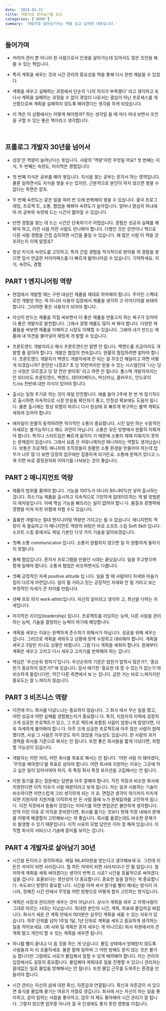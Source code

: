 ```yaml
---
date: '2024-03-31'
title: 개발자로 살아남기를 읽고
categories: ['BOOK']
summary: '개발자로 살아남기라는 책을 읽고 요약한 내용입니다.'
---
```


## 들어가며

- 커리어 관리 뿐 아니라 한 사람으로서 인생을 살아가는데 있어서도 많은 조언을 해줄 수 있는 책입니다.

- 특히 계획을 세우는 것과 시간 관리의 중요성을 책을 통해 다시 한번 깨달을 수 있었다.

- 계획을 세우고 실패하는 과정에서 단순히 ‘나의 의지가 부족했다’ 라고 생각하고 또 다시 계획을 실패하는 과정을 수 없이 겪었더 나로서는 결심이 아닌 프로세스를 개선함으로써 계획을 실패하지 않도록 해야겠다는 생각을 하게 되었습니다.

- 이 책은 이 상황에서는 어떻게 해야할까? 하는 생각일 들 때 마다 꺼내 보면서 조언을 구할 수 있는 좋은 책이라고 생각합니다.

<br/>

## 프롤로그 개발자 30년을 넘어서

- 성장'은 역량이 늘어난다는 뜻입니다. 사람의 '역량'이란 무엇일 까요? 첫 번째는 지식, 두 번째는 숙련도, 마지막은 경험입니다.

- 첫 번째 지식은 공부를 해야 쌓입니다. 지식을 쌓는 공부는 혼자서 하는 영역입니다. 물론 일하면서도 지식을 쌓을 수는 있지만, 근본적으로 본인이 하지 않으면 쌓을 수 없다는 측면은 같죠.

- 두 번째 숙련도는 같은 일을 여러 번 오래 반복해야 쌓을 수 있습니다. 결국 프로그래밍, 프로젝 트, 소통, 협업을 해봐야 숙련도가 높아집니다. 얼마나 열심히 하냐에 따 라 공부와 숙련에 드는 시간이 짧아질 수 있습니다.

- 반면 경험을 쌓는 데 드는 시간은 단축하기가 어렵습니다. 경험은 성공과 실패를 해봐야 하고, 이런 사람 저런 사람도 만나봐야 합니다. 다행인 것은 강연이나 책으로 다른 사람 경험을 간접 습득하면 시간을 줄일 수 있습니다. 왜 많은 사람 이 책을 강조하는지 이제 알겠죠?

- 항상 지식과 숙련도를 고민하고, 특히 간접 경험을 적극적으로 받아들 여 경험을 쌓으면 앞서 언급한 커리어패스를 더 빠르게 밟아나아갈 수 있습니다. 기억하세요. 지식, 숙련도, 경험

## PART 1 엔지니어링 역량

- 현업에서 개발할 때는 구현 대상인 제품을 제대로 파악해야 합니다. 주어진 스펙대로만 개발만 하는 게 아니라 사용자 입장에서 제품을 생각하 고 아이디어를 보태야 합니다. 그러려면 좋은 사용자가 되어야 합니다.

- 자신이 만드는 제품을 직접 써보면서 더 좋은 제품을 만들고자 하는 욕구가 있어야 더 좋은 개발자로 발전합니다. 그래서 경쟁 제품도 많이 써 봐야 합니다. 다양한 제품들을 써보면 제품을 이해하고 시장도 이해할 수 있습니다. 그래야 내가 만드는 제품에 내 의견을 불어넣어 재밌게 개 발할 수 있습니다.

- 프론트엔드 개발자라고 해서 프론트엔드만 알면 안 됩니다. 백엔드를 조금이라도 개발할 줄 알아야 합니다. 개발은 협업의 연속입니다. 원활히 협업하려면 알아야 합니다. 프론트엔드 개발자가 백엔드 개발자에게 안 되는 걸 무조건 해달라고 하면 어떻게 되겠습니까? 분란만 나겠죠? 초 당 10만까지만 받을 수 있는 시스템인데 '나는 당신 사정은 모르겠고 당 장 천만 받아줘' 라고 하면 안 됩니다. 풀스택 개발자까지는 안 되더라도 프론트엔드, 백엔드, 데이터베이스, 머신러닝, 클라우드, 안드로이드/os 전반에 대한 지식이 있어야 합니다.

- 출시는 일정 주기로 하는 것이 제일 안전합니다. 예를 들어 2주에 한 번 씩 정기적으로 출시하면 지속적으로 시장 반응을 확인하기 좋고, 안정성 확보에도 도움이 됩니다. 물론 출시에는 항상 위험이 따르니 다시 원상태 로 빠르게 복구하는 롤백 계획도 세워져 있어야 합니다

- 애자일이 원활히 동작하려면 적극적인 소통이 중요합니다. 시킨 일만 하는 수동적인 자세로는 불가능하다고 해도 과언이 아닙니다. 소통은 모든 방향에서 원활히 이뤄져야 합니다. 특히나 스타트업은 빠르게 움직이 기 때문에 소통이 제때 이뤄지지 못하는 문제점이 있습니다. 그래서 요즘 은 커뮤니케이션 매니저라는 역할도 생겨났습니다. 보통은 프로젝트 매니저와 조직장들이 원활한 소통 환경을 만들어야 하는데 업무가 너무 많 다 보면 당장의 업무에만 집중하게 되거든요. 소통에 문제가 있다고 느껴 지면 바로 결정권자와 이야기를 나눠보는 것이 좋습니다.

## PART 2 매니지먼트 역량

- 제품의 범위를 줄여야 합니다. 기능을 100%가 아니라 80~90%만 넣어 출시하는 겁니다. 최소기능 제품을 출시하고 지속적으로 기민하게 업데이트하는 개 발 방법론이 애자일입니다. 이때 핵심 기능을 빠뜨리는 일이 없어야 합니 다. 품질과 경쟁력에 영향을 미쳐 자칫 위험에 처할 수도 있습니다.

- 훌륭한 개발자는 절대 엔지니어링 역량만 가지고는 될 수 없습니다. 매니지먼트 역량이 꼭 필요하고 이 매니지먼트 역량의 바탕은 바로 소프트 스킬 Soft Skill 입니다. 소프트 스킬 중에서도 제일 기본인 다섯 가지 기술을 알아보겠습니다.

- 첫째 소통 communicaton 입니다. 소통이 원활하지 않으면 일 이 원활하게 돌아가지 못합니다.

- 둘째 협업입니다. 혼자서 프로그램을 만들던 시대는 끝났습니다. 일을 주고받으며 함께 일해야 합니다. 소통과 협업은 비슷하면서도 다릅니다.

- 셋째 긍정적인 자세 positive atitude 입 니다. 일을 할 때 사람마다 자세와 마음가짐이 다르게 마련입니다. 일이 될 거라고 믿는 긍정적인 자세와 안 될 거라고 보는 부정적인 자세가 큰 차이를 만듭니다.

- 넷째 프로 의식 work ethitc입니다. 자신의 일이라고 생각하 고, 최선을 다하는 자세입니다.

- 마지막은 리더십(leadership) 입니다. 프로젝트를 리딩하는 능력, 다른 사람을 관리하는 능력, 기술을 결정하는 능력이 여기에 해당합니다.

- 계획을 세우는 이유는 완벽하게 준수하기 위해서가 아닙니다. 성공을 위해 세우는 겁니다. 그러므로 계획을 세워두고 상황에 맞게 수정하고 대비해야 합니다. 계획을 세우고 3일만 지나도 상황은 바뀝니다. 그럼 다시 계획을 세워야 합니다. 원래부터 계획은 세우고 고치고 다시 세우고 고치기를 반복해야 하는 겁니다.

- 핵심은 '우선순위 정하기'입니다. 우선순위의 기몬은 밥한가 밥하시 많은가?, '중요한가 중요하지 않은가?'에 있습니다. 앞서 얘기한 '중요한 데 할 수 있는가 없는가'와 비슷하게 들립니다만, 약간 다른 측면에서 보 는 겁니다. 급한 거는 바로 느껴지지만 중요도는 잘 느껴지지 않습니다.

## PART 3 비즈니스 역량

- 이전에 어느 회사를 다녔느냐는 중요하지 않습니다. 그 회사 에서 무슨 일을 했고, 어떤 성공과 어떤 실패를 경험했는지가 중요합니 다. 특히, 지원자의 이력에 굉장히 크게 성공한 프로젝트가 있고, 그 프로 젝트에 포함된 사람이 엄청나게 많았다면, 더욱 자세하게 물어봐야 합니 다. 아주 크게 성공한 프로젝트에 아주 많은 사람이 참여했다면, 사실 그 사람은 아무것도 하지 않았을 가능성도 있습니다. 한 사람의 과거 경력을 회사를 기준으로 봐서는 안 됩니다. 또한 좋은 회사들을 짧게 다녔다면, 위험할 가능성이 있습니다.

- 개발자는 어떤 자리, 어떤 회사를 목표로 해서는 안 됩니다. '어떤 사람 이 돼야겠다, '무엇을 해야겠다'를 목표로 삼아야 합니다. 어떤 회사에 지원하는 이유는 그곳에 하고 싶은 일이 있어서여야 하지, 꼭 특정 회사 특정 포지션을 고집해서는 안 됩니다.

- 지원 동기를 묻는 질문에는 답변을 아주 잘해야 합니다. 직전 직장과 비슷한 회사에 지원한다면 이직 이유가 사람 때문이라고 보게 됩니다. 하는 일과 사용하는 기술이 비슷하다면 자연스럽게 그리 생각하게 되는 거 죠. 면접관 생각이 여기까지 미치게 되면 지원자와 지원자를 이직하게 만 든 사람 중에 누가 문제일까를 고민하게 됩니다. 이전 직장에서 충돌이 있었다는 이야기를 하면 면접관은 불안하게 생각합니다. 만약 이런 이유 로 이직을 준비한다면, 회사를 옮기는 것보다 현재 직장 내에서 문제를 어떻게 해결할지 고민해보시는 게 좋습니다. 회사를 옮겼는데도 비슷한 문제가 또 발생할 수 있기 때문입니다. 이직 사유의 모범 답안은 이미 정 해져 있습니다. 이직할 회사의 서비스나 기술에 흥미를 보이는 겁니다.

## PART 4 개발자로 살아남기 30년

- 시간을 돈이라고 생각하세요. 매일 86,400원을 받는다고 생각해보세 요. 그런데 이 돈은 저녁이 되면 사라집니다. 뭘 하든 저녁이 되면 사라지다니! 안 될 일입니다. 철저하게 계획을 세워 써야겠다는 생각이 번쩍 드 시죠? 시간을 효율적으로 써야겠다 싶을 겁니다. 효율보다는 생산성이 더 중요합니다. 중요한 일을 잘하는 게 중요합니다. 속도보다 방향이 중요합 니다. 시간을 아껴 써서 뭔가를 빨리 해내는 방식이 아니라, 정해진 시간 안에서 무엇을 어떤 방향으로 어떻게 할지 고민하는 방식입니다.

- 계획은 사장과 관리자만 세우는 것이 아닙니다. 상사가 계획을 세우 고 아랫사람이 그대로 따르는 시대는 지났습니다. 최대한 본인의 시간, 계획, 목표에 몰입하길 바랍니다. 회사가 세운 큰 계획 안에서 여러분은 실무단 계획을 세울 수 있는 자유가 있습니다. 하루 단위를 넘어 1주일 1달, 1년 단위로 계획을 세우고 중요하게 생각하는 일을 적어보세요. (회 사와 팀 계획은 혼자 세우는 게 아니므로) 회사 차원에서의 큰 계획 말고 개인이 할 수 있는 계획을 세우면 됩니다.

- 하나를 빨리 끝내고 다 음 것을 하는 게 낫습니다. 몰입 상태에서 방해받지 않도록 사람들과 미 리 조율하세요. 물론 함께 일하며 그 어떤 방해도 받지 않는 것은 불가능 합니다만 그럼에도 서로가 몰입해서 일할 수 있게 배려해야 합니다. 이는 관리자 입장에서도 굉장히 중요합니다. 몰입해야 계획대로 일을 진행할 수 있으니 관리자는 쓸데없는 일로 몰입을 방해해서는 안 됩니다. 또한 몰입 근무를 도와주는 환경을 만들어야 합니다.

- 시간 관리는 자신의 삶에 대한 확신, 자존감과 연결됩니다. 확신과 자존감이 서 있으면 휴식을 몰입해 즐기는 여유가 저절로 생깁니다. 회사에 서는 자신이 하는 일을 좋아하고, 같이 일하는 사람을 좋아하고, 업무 자 체도 좋아해야 시간 관리가 잘 됩니다. 그렇지 않으면 업무뿐 아니라 결 국 인생에도 좋지 못한 영향을 미칩니다.
